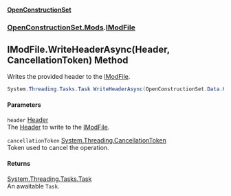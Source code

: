 #### [OpenConstructionSet](index.md 'index')
### [OpenConstructionSet.Mods](index.md#OpenConstructionSet_Mods 'OpenConstructionSet.Mods').[IModFile](IKbYBL+aXAnVnb4gGogjfQ.md 'OpenConstructionSet.Mods.IModFile')
## IModFile.WriteHeaderAsync(Header, CancellationToken) Method
Writes the provided header to the [IModFile](IKbYBL+aXAnVnb4gGogjfQ.md 'OpenConstructionSet.Mods.IModFile').  
```csharp
System.Threading.Tasks.Task WriteHeaderAsync(OpenConstructionSet.Data.Header header, System.Threading.CancellationToken cancellationToken=default(System.Threading.CancellationToken));
```
#### Parameters
<a name='OpenConstructionSet_Mods_IModFile_WriteHeaderAsync(OpenConstructionSet_Data_Header_System_Threading_CancellationToken)_header'></a>
`header` [Header](y6Au0zwIM7btf+C21xR7ow.md 'OpenConstructionSet.Data.Header')  
The [Header](y6Au0zwIM7btf+C21xR7ow.md 'OpenConstructionSet.Data.Header') to write to the [IModFile](IKbYBL+aXAnVnb4gGogjfQ.md 'OpenConstructionSet.Mods.IModFile').
  
<a name='OpenConstructionSet_Mods_IModFile_WriteHeaderAsync(OpenConstructionSet_Data_Header_System_Threading_CancellationToken)_cancellationToken'></a>
`cancellationToken` [System.Threading.CancellationToken](https://docs.microsoft.com/en-us/dotnet/api/System.Threading.CancellationToken 'System.Threading.CancellationToken')  
Token used to cancel the operation.
  
#### Returns
[System.Threading.Tasks.Task](https://docs.microsoft.com/en-us/dotnet/api/System.Threading.Tasks.Task 'System.Threading.Tasks.Task')  
An awaitable `Task`.
